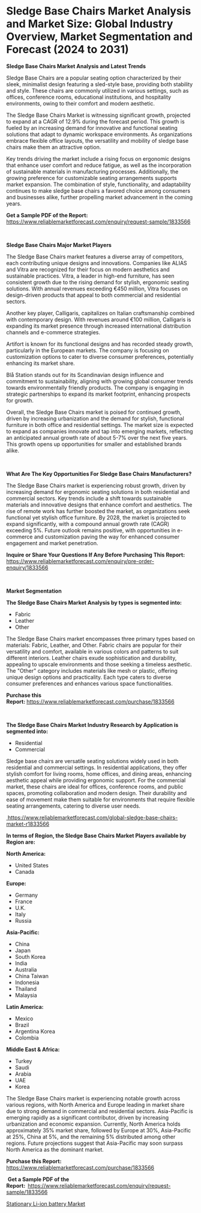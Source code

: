 <p><h1>Sledge Base Chairs Market Analysis and Market Size: Global Industry Overview, Market Segmentation and Forecast (2024 to 2031)</h1></p><p><strong>Sledge Base Chairs Market Analysis and Latest Trends</strong></p>
<p><p>Sledge Base Chairs are a popular seating option characterized by their sleek, minimalist design featuring a sled-style base, providing both stability and style. These chairs are commonly utilized in various settings, such as offices, conference rooms, educational institutions, and hospitality environments, owing to their comfort and modern aesthetic.</p><p>The Sledge Base Chairs Market is witnessing significant growth, projected to expand at a CAGR of 12.9% during the forecast period. This growth is fueled by an increasing demand for innovative and functional seating solutions that adapt to dynamic workspace environments. As organizations embrace flexible office layouts, the versatility and mobility of sledge base chairs make them an attractive option. </p><p>Key trends driving the market include a rising focus on ergonomic designs that enhance user comfort and reduce fatigue, as well as the incorporation of sustainable materials in manufacturing processes. Additionally, the growing preference for customizable seating arrangements supports market expansion. The combination of style, functionality, and adaptability continues to make sledge base chairs a favored choice among consumers and businesses alike, further propelling market advancement in the coming years.</p></p>
<p><strong>Get a Sample PDF of the Report:&nbsp;</strong> <a href="https://www.reliablemarketforecast.com/enquiry/request-sample/1833566?utm_campaign=1110&utm_medium=2&utm_source=Github&utm_content=ia&utm_term=01012025&utm_id=sledge-base-chairs">https://www.reliablemarketforecast.com/enquiry/request-sample/1833566</a></p>
<p>&nbsp;</p>
<p><strong>Sledge Base Chairs Major Market Players</strong></p>
<p><p>The Sledge Base Chairs market features a diverse array of competitors, each contributing unique designs and innovations. Companies like ALIAS and Vitra are recognized for their focus on modern aesthetics and sustainable practices. Vitra, a leader in high-end furniture, has seen consistent growth due to the rising demand for stylish, ergonomic seating solutions. With annual revenues exceeding €450 million, Vitra focuses on design-driven products that appeal to both commercial and residential sectors.</p><p>Another key player, Calligaris, capitalizes on Italian craftsmanship combined with contemporary design. With revenues around €100 million, Calligaris is expanding its market presence through increased international distribution channels and e-commerce strategies.</p><p>Artifort is known for its functional designs and has recorded steady growth, particularly in the European markets. The company is focusing on customization options to cater to diverse consumer preferences, potentially enhancing its market share.</p><p>Blå Station stands out for its Scandinavian design influence and commitment to sustainability, aligning with growing global consumer trends towards environmentally friendly products. The company is engaging in strategic partnerships to expand its market footprint, enhancing prospects for growth.</p><p>Overall, the Sledge Base Chairs market is poised for continued growth, driven by increasing urbanization and the demand for stylish, functional furniture in both office and residential settings. The market size is expected to expand as companies innovate and tap into emerging markets, reflecting an anticipated annual growth rate of about 5-7% over the next five years. This growth opens up opportunities for smaller and established brands alike.</p></p>
<p>&nbsp;</p>
<p><strong>What Are The Key Opportunities For Sledge Base Chairs Manufacturers?</strong></p>
<p><p>The Sledge Base Chairs market is experiencing robust growth, driven by increasing demand for ergonomic seating solutions in both residential and commercial sectors. Key trends include a shift towards sustainable materials and innovative designs that enhance comfort and aesthetics. The rise of remote work has further boosted the market, as organizations seek functional yet stylish office furniture. By 2028, the market is projected to expand significantly, with a compound annual growth rate (CAGR) exceeding 5%. Future outlook remains positive, with opportunities in e-commerce and customization paving the way for enhanced consumer engagement and market penetration.</p></p>
<p><strong>Inquire or Share Your Questions If Any Before Purchasing This Report:</strong> <a href="https://www.reliablemarketforecast.com/enquiry/pre-order-enquiry/1833566?utm_campaign=1110&utm_medium=2&utm_source=Github&utm_content=ia&utm_term=01012025&utm_id=sledge-base-chairs">https://www.reliablemarketforecast.com/enquiry/pre-order-enquiry/1833566</a></p>
<p>&nbsp;</p>
<p><strong>Market Segmentation</strong></p>
<p><strong>The Sledge Base Chairs Market Analysis by types is segmented into:</strong></p>
<p><ul><li>Fabric</li><li>Leather</li><li>Other</li></ul></p>
<p><p>The Sledge Base Chairs market encompasses three primary types based on materials: Fabric, Leather, and Other. Fabric chairs are popular for their versatility and comfort, available in various colors and patterns to suit different interiors. Leather chairs exude sophistication and durability, appealing to upscale environments and those seeking a timeless aesthetic. The "Other" category includes materials like mesh or plastic, offering unique design options and practicality. Each type caters to diverse consumer preferences and enhances various space functionalities.</p></p>
<p><strong>Purchase this Report:&nbsp;</strong><a href="https://www.reliablemarketforecast.com/purchase/1833566?utm_campaign=1110&utm_medium=2&utm_source=Github&utm_content=ia&utm_term=01012025&utm_id=sledge-base-chairs">https://www.reliablemarketforecast.com/purchase/1833566</a></p>
<p>&nbsp;</p>
<p><strong>The Sledge Base Chairs Market Industry Research by Application is segmented into:</strong></p>
<p><ul><li>Residential</li><li>Commercial</li></ul></p>
<p><p>Sledge base chairs are versatile seating solutions widely used in both residential and commercial settings. In residential applications, they offer stylish comfort for living rooms, home offices, and dining areas, enhancing aesthetic appeal while providing ergonomic support. For the commercial market, these chairs are ideal for offices, conference rooms, and public spaces, promoting collaboration and modern design. Their durability and ease of movement make them suitable for environments that require flexible seating arrangements, catering to diverse user needs.</p></p>
<p><a href="https://www.reliablemarketforecast.com/global-sledge-base-chairs-market-r1833566?utm_campaign=1110&utm_medium=2&utm_source=Github&utm_content=ia&utm_term=01012025&utm_id=sledge-base-chairs">&nbsp;https://www.reliablemarketforecast.com/global-sledge-base-chairs-market-r1833566</a></p>
<p><strong>In terms of Region, the Sledge Base Chairs Market Players available by Region are:</strong></p>
<p>
    <p> <strong> North America: </strong>
        <ul>
            <li>United States</li>
            <li>Canada</li>
        </ul>
        </p> 
    <p> <strong> Europe: </strong>
        <ul>
            <li>Germany</li>
            <li>France</li>
            <li>U.K.</li>
            <li>Italy</li>
            <li>Russia</li>
        </ul>
        </p> 
    <p> <strong> Asia-Pacific: </strong>
        <ul>
            <li>China</li>
            <li>Japan</li>
            <li>South Korea</li>
            <li>India</li>
            <li>Australia</li>
            <li>China Taiwan</li>
            <li>Indonesia</li>
            <li>Thailand</li>
            <li>Malaysia</li>
        </ul>
        </p> 
    <p> <strong> Latin America: </strong>
        <ul>
            <li>Mexico</li>
            <li>Brazil</li>
            <li>Argentina Korea</li>
            <li>Colombia</li>
        </ul>
        </p> 
    <p> <strong> Middle East & Africa: </strong>
        <ul>
            <li>Turkey</li>
            <li>Saudi</li>
            <li>Arabia</li>
            <li>UAE</li>
            <li>Korea</li>
        </ul>
    </p>
    </p>
<p><p>The Sledge Base Chairs market is experiencing notable growth across various regions, with North America and Europe leading in market share due to strong demand in commercial and residential sectors. Asia-Pacific is emerging rapidly as a significant contributor, driven by increasing urbanization and economic expansion. Currently, North America holds approximately 35% market share, followed by Europe at 30%, Asia-Pacific at 25%, China at 5%, and the remaining 5% distributed among other regions. Future projections suggest that Asia-Pacific may soon surpass North America as the dominant market.</p></p>
<p><strong>Purchase this Report: </strong><a href="https://www.reliablemarketforecast.com/purchase/1833566?utm_campaign=1110&utm_medium=2&utm_source=Github&utm_content=ia&utm_term=01012025&utm_id=sledge-base-chairs">https://www.reliablemarketforecast.com/purchase/1833566</a></p>
<p>&nbsp;<strong>Get a Sample PDF of the Report:&nbsp;&nbsp;</strong><a href="https://www.reliablemarketforecast.com/enquiry/request-sample/1833566?utm_campaign=1110&utm_medium=2&utm_source=Github&utm_content=ia&utm_term=01012025&utm_id=sledge-base-chairs">https://www.reliablemarketforecast.com/enquiry/request-sample/1833566</a></p>
<p><strong></strong></p>
<p><p><a href="https://github.com/WillieWoodard/Market-Research-Report-List-7/blob/main/stationary-li-ion-battery-market.md?utm_campaign=1110&utm_medium=2&utm_source=Github&utm_content=ia&utm_term=01012025&utm_id=sledge-base-chairs">Stationary Li-ion battery Market</a></p></p>